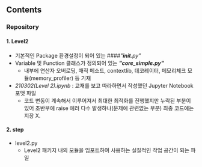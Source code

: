 ## Contents
### Repository 
#### 1. Level2
+ 기본적인 Package 환경설정이 되어 있는 ####_"__init__.py"_
+ Variable 및 Function 클래스가 정의되어 있는 _***"core_simple.py"***_
	- 내부에 연산자 오버로딩, 매직 메소드, contextlib, 데코레이터, 메모리체크 모듈(memory_profiler) 등 기재
+ _210302(Level 2).ipynb_ : 교재를 보고 따라하면서 작성했던 Jupyter Notebook 포맷 파일
	- 코드 변동이 계속해서 이루어져서 최대한 최적화를 진행했지만 누락된 부분이 있어 초반부에 raise 에러 다수 발생하나(문제에 관련없는 부분) 최종 코드에는 지장 X.

#### 2. step
+ level2.py
	- Level2 패키지 내의 모듈을 임포트하여 사용하는 실질적인 작업 공간이 되는 파일
